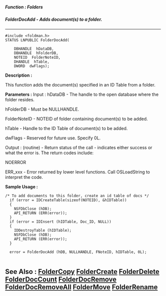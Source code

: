 ##### Function : Folders
##### FolderDocAdd - Adds document(s) to a folder.
---
```
#include <foldman.h>
STATUS LNPUBLIC FolderDocAdd(

	DBHANDLE  hDataDB,
	DBHANDLE  hFolderDB,
	NOTEID  FolderNoteID,
	DHANDLE  hTable,
	DWORD  dwFlags);
```
**Description :**

This function adds the document(s) specified in an ID Table from a folder.

**Parameters :**
Input :
hDataDB  -  The handle to the open database where the folder resides.

hFolderDB  -  Must be NULLHANDLE.

FolderNoteID  -  NOTEID of folder containing document(s) to be added.

hTable  -   Handle to the ID Table of document(s) to be added.

dwFlags  -  Reserved for future use.  Specify  0L.

Output :
(routine)  -  Return status of the call - indicates either success or what the error is. The return codes include:

NOERROR

ERR_xxx - Error returned by lower level functions. Call OSLoadString to interpret the code.



**Sample Usage :**
```
/* To add documents to this folder, create an id table of docs */
  if (error = IDCreateTable(sizeof(NOTEID), &hIDTable))
  {
    NSFDbClose (hDB);
    API_RETURN (ERR(error));
  }
  if (error = IDInsert (hIDTable, Doc_ID, NULL))
  {
    IDDestroyTable (hIDTable);
    NSFDbClose (hDB);
    API_RETURN (ERR(error));
  }

  error = FolderDocAdd (hDB, NULLHANDLE, FNoteID, hIDTable, 0L);
  
```
**See Also :**
[FolderCopy](/domino-c-api-docs/reference/Func/FolderCopy)
[FolderCreate](/domino-c-api-docs/reference/Func/FolderCreate)
[FolderDelete](/domino-c-api-docs/reference/Func/FolderDelete)
[FolderDocCount](/domino-c-api-docs/reference/Func/FolderDocCount)
[FolderDocRemove](/domino-c-api-docs/reference/Func/FolderDocRemove)
[FolderDocRemoveAll](/domino-c-api-docs/reference/Func/FolderDocRemoveAll)
[FolderMove](/domino-c-api-docs/reference/Func/FolderMove)
[FolderRename](/domino-c-api-docs/reference/Func/FolderRename)
---
